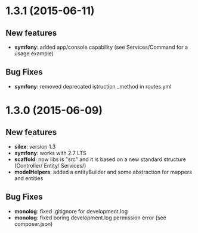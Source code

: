 # 1.3.1 (2015-06-11)

## New features

- **symfony**: added app/console capability (see Services/Command for a usage example)


## Bug Fixes

- **symfony**: removed deprecated istruction _method in routes.yml


# 1.3.0 (2015-06-09)

## New features

- **silex**: version 1.3
- **symfony**: works with 2.7 LTS
- **scaffold**: now libs is "src" and it is based on a new standard structure (Controller/ Entity/ Services/)
- **modelHelpers**: added a entityBuilder and some abstraction for mappers and entities


## Bug Fixes

- **monolog**: fixed .gitignore for development.log
- **monolog**: fixed boring development.log permission error (see composer.json)

